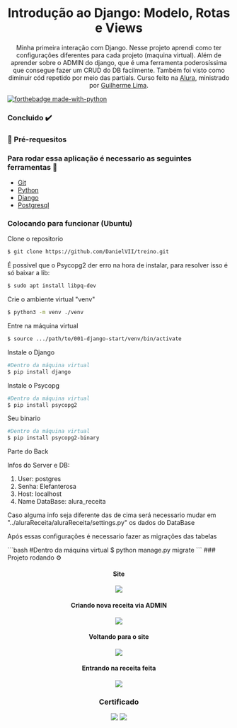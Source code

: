 <h1 align="center">Introdução ao Django: Modelo, Rotas e Views</h1>
<p align="center">
    Minha primeira interação com Django. Nesse projeto aprendi como ter configurações diferentes para cada projeto (maquina virtual). Além de aprender sobre o ADMIN do django, que é uma ferramenta poderosíssima que consegue fazer um CRUD do DB facilmente. Também foi visto como diminuir cód repetido por meio das partials.
    Curso feito na <a href="https://cursos.alura.com.br/">Alura</a>, ministrado por
    <a href="https://www.linkedin.com/in/guilherme-lima-458925178/">Guilherme Lima</a>.
</p>

[![forthebadge made-with-python](http://ForTheBadge.com/images/badges/made-with-python.svg)](https://www.python.org/)

### Concluido :heavy_check_mark:

### :bookmark_tabs: Pré-requesitos

### Para rodar essa aplicação é necessario as seguintes ferramentas :bookmark_tabs:

<ul>
    <li><a href="https://git-scm.com">Git</a></li>
    <li><a href="https://www.python.org/">Python</a></li>
    <li><a href="https://www.djangoproject.com/">Django</a></li>
    <li><a href="https://www.postgresql.org/">Postgresql</a></li>
</ul>

### Colocando para funcionar (Ubuntu)

<P>Clone o repositorio</p>

```bash
$ git clone https://github.com/DanielVII/treino.git
```

<p>É possivel que o Psycopg2 der erro na hora de instalar, para resolver isso é só baixar a lib:</p>

```bash
$ sudo apt install libpq-dev
```

<p>Crie o ambiente virtual "venv"</p>

```bash
$ python3 -m venv ./venv
```

<p>Entre na máquina virtual</p>

```bash
$ source .../path/to/001-django-start/venv/bin/activate
```

<p>Instale o Django</p>

```bash
#Dentro da máquina virtual
$ pip install django
```

<p>Instale o Psycopg</p>

```bash
#Dentro da máquina virtual
$ pip install psycopg2
```

<p>Seu binario</p>

```bash
#Dentro da máquina virtual
$ pip install psycopg2-binary
```

<p>Parte do Back</p>

<p>Infos do Server e DB:</p>
<ol>
    <li>User: postgres</li>
    <li> Senha: Elefanterosa</li>
    <li>Host: localhost</li>
    <li>Name DataBase: alura_receita</li>
</ol>

<p>Caso alguma info seja diferente das de cima será necessario mudar em "../aluraReceita/aluraReceita/settings.py" os dados do DataBase</p>

<p>Após essas configurações é necessario fazer as migrações das tabelas</p>
```bash
#Dentro da máquina virtual
$ python manage.py migrate
```
### Projeto rodando ⚙️

<div align="center">
    <h4 align="center">Site</h4>
    <img src="https://user-images.githubusercontent.com/62727519/163812490-590af5b2-d8ea-41d1-b56a-d2010f79a2f6.png"/>
    <h4 align="center">Criando nova receita via ADMIN</h4>
    <img src="https://user-images.githubusercontent.com/62727519/163812802-9fa2f5ae-04a8-483a-a042-d3b24cc5aa00.png"/>
    <h4 align="center">Voltando para o site</h4>
    <img src="https://user-images.githubusercontent.com/62727519/163812937-3f0f5f3e-9aa2-4cf6-8b51-e78f8dd64992.png"/>
    <h4 align="center">Entrando na receita feita</h4>
    <img src="https://user-images.githubusercontent.com/62727519/163813126-12c869f0-74b6-4586-b7b8-d7b2214c8276.png"/>
<div/>

### Certificado

<img src="https://user-images.githubusercontent.com/62727519/163810857-f59976fa-e1fe-4b9c-a4ed-3dd4f7009de5.png"/>
<img src="https://user-images.githubusercontent.com/62727519/163811126-94ceb8b3-51da-44e0-bfd2-335826ea1d50.png"/>
